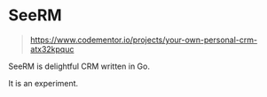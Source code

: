 SeeRM
=====
> https://www.codementor.io/projects/your-own-personal-crm-atx32kpquc

SeeRM is delightful CRM written in Go.

It is an experiment.
